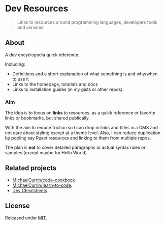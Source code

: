 # Dev Resources
> Links to resources around programming languages, developers tools and services


## About

A dev encyclopedia quick reference.

Including:

- Definitions and a short explanation of what something is and why/when to use it
- Links to the homepage, tutorials and docs
- Links to installation guides (in my gists or other repos). 

### Aim

The idea is to focus on **links** to resources, as a quick reference or favorite links or bookmarks, but shared publically. 

With the aim to reduce friction so I can drop in links and titles in a CMS and not care about styling except at a theme level. Also, I can reduce duplication by pooling say React resources and linking to them from multiple repos.

The plan is **not** to cover detailed paragraphs or actual syntax rules or samples (except maybe for Hello World)


## Related projects

- [MichaelCurrin/code-cookbook](https://github.com/MichaelCurrin/code-cookbook)
- [MichaelCurrin/learn-to-code](https://github.com/MichaelCurrin/learn-to-code/tree/master/en/).
- [Dev Cheatsheets](https://michaelcurrin.github.io/dev-cheatsheets/)


## License

Released under [MIT](/LICENSE).
